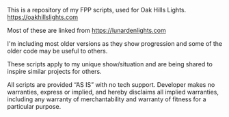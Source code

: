 This is a repository of my FPP scripts, used for Oak Hills Lights.
https://oakhillslights.com

Most of these are linked from https://lunardenlights.com

I'm including most older versions as they show progression and some of the older code may be useful to others.

These scripts apply to my unique show/situation and are being shared to inspire similar projects for others.

All scripts are provided ​“AS IS” with no tech support. Developer makes no warranties, express or implied, and hereby disclaims all implied warranties, including any warranty of merchantability and warranty of fitness for a particular purpose.
